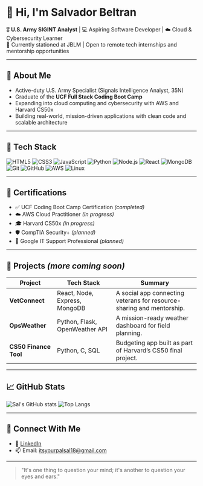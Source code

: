 # 👋 Hi, I'm **Salvador Beltran**  
🎖️ **U.S. Army SIGINT Analyst** | 💻 Aspiring Software Developer | ☁️ Cloud & Cybersecurity Learner  
📍 Currently stationed at JBLM | Open to remote tech internships and mentorship opportunities

---

## 🧠 About Me
- Active-duty U.S. Army Specialist (Signals Intelligence Analyst, 35N)  
- Graduate of the **UCF Full Stack Coding Boot Camp**
- Expanding into cloud computing and cybersecurity with AWS and Harvard CS50x
- Building real-world, mission-driven applications with clean code and scalable architecture

---

## 🔧 Tech Stack
![HTML5](https://img.shields.io/badge/-HTML5-E34F26?style=flat&logo=html5&logoColor=white)
![CSS3](https://img.shields.io/badge/-CSS3-1572B6?style=flat&logo=css3)
![JavaScript](https://img.shields.io/badge/-JavaScript-F7DF1E?style=flat&logo=javascript&logoColor=black)
![Python](https://img.shields.io/badge/-Python-3776AB?style=flat&logo=python&logoColor=white)
![Node.js](https://img.shields.io/badge/-Node.js-339933?style=flat&logo=node.js&logoColor=white)
![React](https://img.shields.io/badge/-React-61DAFB?style=flat&logo=react&logoColor=black)
![MongoDB](https://img.shields.io/badge/-MongoDB-47A248?style=flat&logo=mongodb&logoColor=white)
![Git](https://img.shields.io/badge/-Git-F05032?style=flat&logo=git&logoColor=white)
![GitHub](https://img.shields.io/badge/-GitHub-181717?style=flat&logo=github)
![AWS](https://img.shields.io/badge/-AWS-232F3E?style=flat&logo=amazon-aws&logoColor=white)
![Linux](https://img.shields.io/badge/-Linux-FCC624?style=flat&logo=linux&logoColor=black)

---

## 📜 Certifications
- ✅ UCF Coding Boot Camp Certification *(completed)*
- ☁️ AWS Cloud Practitioner *(in progress)*
- 🎓 Harvard CS50x *(in progress)*
- 🛡️ CompTIA Security+ *(planned)*
- 🧰 Google IT Support Professional *(planned)*

---

## 📂 Projects *(more coming soon)*

| Project | Tech Stack | Summary |
|--------|------------|---------|
| **VetConnect** | React, Node, Express, MongoDB | A social app connecting veterans for resource-sharing and mentorship. |
| **OpsWeather** | Python, Flask, OpenWeather API | A mission-ready weather dashboard for field planning. |
| **CS50 Finance Tool** | Python, C, SQL | Budgeting app built as part of Harvard’s CS50 final project. |

---

## 📈 GitHub Stats
![Sal's GitHub stats](https://github-readme-stats.vercel.app/api?username=itsyourpalsal18&show_icons=true&theme=tokyonight&hide=contribs,prs)
![Top Langs](https://github-readme-stats.vercel.app/api/top-langs/?username=itsyourpalsal18&layout=compact&theme=tokyonight)

---

## 🤝 Connect With Me
- 💼 [LinkedIn](https://www.linkedin.com/in/salbeltran/)
- 📫 Email: itsyourpalsal18@gmail.com

---

> "It's one thing to question your mind; it's another to question your eyes and ears."

